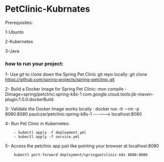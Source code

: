<h1>PetClinic-Kubrnates</h1>

Prerequisites:



1-Ubunto 


2-Kubernetes


3-Java


<h3>how to run your project:</h3>


1- Use git to clone down the Spring Pet Clinic git repo locally:  git clone https://github.com/spring-projects/spring-petclinic.git


2- Build a Docker image for Spring Pet Clinic: mvn compile -Dimage=spring/petclinic:spring-k8s-1  com.google.cloud.tools:jib-maven-plugin:1.0.0:dockerBuild 


3- Validate the Docker Image works locally : docker run -ti --rm -p 8080:8080 paulczar/petclinic:spring-k8s-1     ------> localhost:8080


4- Run Pet Clinic in Kubernetes:
      
        - kubectl apply -f deployment.yml 
        - kubectl apply -f service.yml

5- Access the petclinic app just like  pointing your browser at localhost:8080
        
        kubectl port-forward deployment/springpetclinic-k8s 8080:8080
        
        
